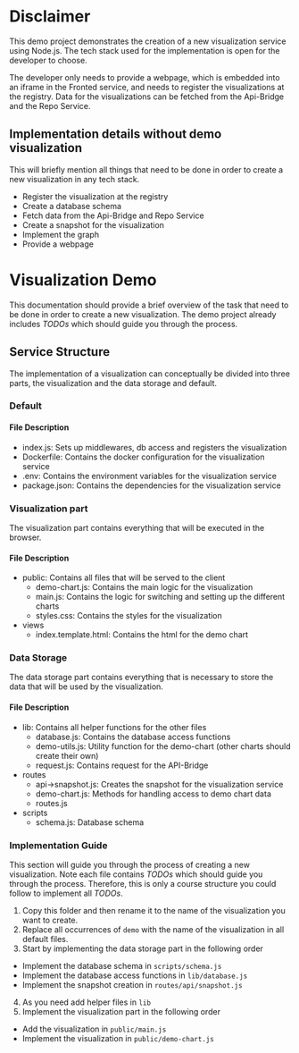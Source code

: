 # Disclaimer

This demo project demonstrates the creation of a new visualization service using Node.js.
The tech stack used for the implementation is open for the developer to choose.

The developer only needs to provide a webpage, which is embedded into an iframe in the Fronted
service, and needs to register the visualizations at the registry.
Data for the visualizations can be fetched from the Api-Bridge and the Repo Service.

## Implementation details without demo visualization

This will briefly mention all things that need to be done in order to create a new visualization in
any tech stack.

* Register the visualization at the registry
* Create a database schema
* Fetch data from the Api-Bridge and Repo Service
* Create a snapshot for the visualization
* Implement the graph
* Provide a webpage

# Visualization Demo

This documentation should provide a brief overview of the task that need to be done in order to
create a new visualization. The demo project already includes _TODOs_ which should guide you through
the process.

## Service Structure

The implementation of a visualization can conceptually be divided into three parts, the
visualization
and the data storage and default.

### Default

#### File Description

- index.js: Sets up middlewares, db access and registers the visualization
- Dockerfile: Contains the docker configuration for the visualization service
- .env: Contains the environment variables for the visualization service
- package.json: Contains the dependencies for the visualization service

### Visualization part

The visualization part contains everything that will be executed in the browser.

#### File Description

- public: Contains all files that will be served to the client
  - demo-chart.js: Contains the main logic for the visualization
  - main.js: Contains the logic for switching and setting up the different charts
  - styles.css: Contains the styles for the visualization
- views
  - index.template.html: Contains the html for the demo chart

### Data Storage

The data storage part contains everything that is necessary to store the data that will be used by
the visualization.

#### File Description

- lib: Contains all helper functions for the other files
  - database.js: Contains the database access functions
  - demo-utils.js: Utility function for the demo-chart (other charts should create their own)
  - request.js: Contains request for the API-Bridge
- routes
  - api->snapshot.js: Creates the snapshot for the visualization service
  - demo-chart.js: Methods for handling access to demo chart data
  - routes.js
- scripts
  - schema.js: Database schema

### Implementation Guide

This section will guide you through the process of creating a new visualization. Note each file
contains _TODOs_ which should guide you through the process. Therefore, this is only a course
structure you could follow to implement all _TODOs_.

1. Copy this folder and then rename it to the name of the visualization you want to create.
2. Replace all occurrences of `demo` with the name of the visualization in all default files.
3. Start by implementing the data storage part in the following order
  * Implement the database schema in `scripts/schema.js`
  * Implement the database access functions in `lib/database.js`
  * Implement the snapshot creation in `routes/api/snapshot.js`

4. As you need add helper files in `lib`
5. Implement the visualization part in the following order
  * Add the visualization in `public/main.js`
  * Implement the visualization in `public/demo-chart.js`

